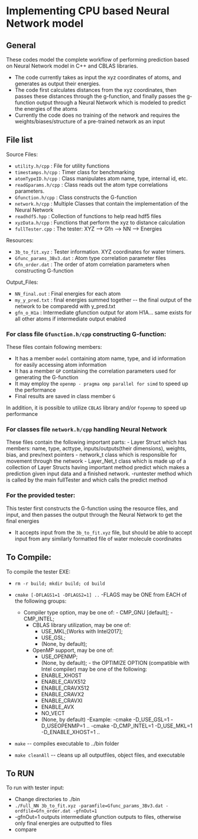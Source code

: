 # Implementing CPU based Neural Network model 

## General
These codes model the complete workflow of performing prediction based on Neural Network model in C++ and CBLAS libraries.

  - The code currently takes as input the xyz coordinates of atoms, and generates as output their energies.
  - The code first calculates distances from the xyz coordinates, then passes these distances through the g-function, and finally passes the g-function output through a 
	Neural Network which is modeled to predict the energies of the atoms
  - Currently the code does no training of the network and requires the weights/biases/structure of a pre-trained network as an input

## File list
Source Files:
- `utility.h/cpp`                  : File for utility functions
- `timestamps.h/cpp`               : Timer class for benchmarking
- `atomTypeID.h/cpp`               : Class manipulates atom name, type, internal id, etc.
- `readGparams.h/cpp`              : Class reads out the atom type correlations parameters.
- `Gfunction.h/cpp`                : Class constructs the G-function
- `network.h/cpp`				: Multiple Classes that contain the implementation of the Neural Network
- `readhdf5.hpp`				: Collection of functions to help read hdf5 files
- `xyzData.h/cpp`				: Functions that perform the xyz to distance calculation
- `fullTester.cpp`                 : The tester:  XYZ --> Gfn --> NN --> Energies


Resources:
- `3b_to_fit.xyz`                  : Tester information. XYZ coordinates for water trimers.
- `Gfunc_params_3Bv3.dat` 	    	: Atom type correlation parameter files
- `Gfn_order.dat`                  : The order of atom correlation parameters when constructing G-function

Output_Files:
- `NN_final.out` 				: Final energies for each atom
- `my_y_pred.txt` 				: final energies summed together -- the final output of the network to be comparedd with y_pred.txt
- `gfn_o_H1a`					: Intermediate gfunction output for atom H1A... same exists for all other atoms if intermediate output enabled
   
### For class file `Gfunction.h/cpp` constructing G-function:
These files contain following members:
   - It has a member `model` containing atom name, type, and id information for easily accessing atom information
   - It has a member `GP` containing the correlation parameters used for generating the G-function
   - It may employ the `openmp - pragma omp parallel for simd` to speed up the performance
   - Final results are saved in class member `G` 

In addition, it is possible to utilize `CBLAS` library and/or `fopenmp` to speed up performance
   
### For classes file `network.h/cpp` handling Neural Network 
These files contain the following important parts:
	- Layer Struct which has members: name, type, acttype, inputs/outputs(their dimensions), 
	  weights, bias, and prev/next pointers
	- network_t class which is responsible for movement through the network
	- Layer_Net_t class which is made up of a collection of Layer Structs having important method
	  predict which makes a prediction given input data and a finished network. 
	-runtester method which is called by the main fullTester and which calls the predict method

### For the provided tester:  
This tester first constructs the G-function using the resource files, and input, and then passes the output through the Neural Network to get the final energies
   - It accepts input from the `3b_to_fit.xyz` file, but should be able to accept input from any similarly formatted file of water molecule coordinates

## To Compile:
To compile the tester EXE:
   - `rm -r build; mkdir build; cd build`
   - `cmake [-DFLAGS1=1 -DFLAGS2=1] ..`
	-FLAGS may be ONE from EACH of the following groups:
	  - Compiler type option, may be one of:
            - CMP_GNU [default];
            - CMP_INTEL;
          - CBLAS library utilization, may be one of:
            - USE_MKL;[Works with Intel2017];
            - USE_GSL;
            - (None, by default);
          - OpenMP support, may be one of:
            - USE_OPENMP;
            - (None, by default);
	- the OPTIMIZE OPTION (compatible with Intel compiler) may be one of the following:
            - ENABLE_XHOST
            - ENABLE_CAVX512  
            - ENABLE_CRAVX512  
            - ENABLE_CRAVX2  
            - ENABLE_CRAVXI  
            - ENABLE_AVX  
            - NO_VECT
            - (None, by default)
	-Example:
		-cmake -D_USE_GSL=1 -D_USEOPENMP=1 ..
		-cmake -D_CMP_INTEL=1 -D_USE_MKL=1 -D_ENABLE_XHOST=1 ..

   - `make` -- compiles executable to ../bin folder
   - `make cleanAll` -- cleans up all outputfiles, object files, and executable

## To RUN
To run with tester input:
   - Change directories to ./bin
   - `./Full_NN 3b_to_fit.xyz -paramfile=Gfunc_params_3Bv3.dat -ordfile=Gfn_order.dat -gfnOut=1`
   - -gfnOut=1 outputs intermediate gfunction outputs to files, otherwise only final energies are outputted to files
   - compare
   
  

